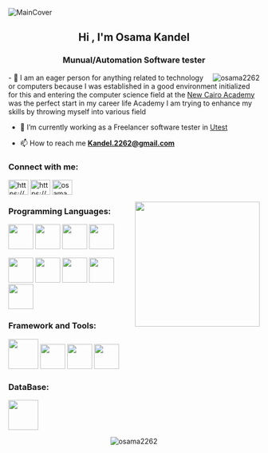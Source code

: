 
![MainCover](https://github.com/user-attachments/assets/de9e3a1c-11e4-43df-9780-f65f5a0991e3)

<h2 align="center">Hi , I'm Osama Kandel  </h2>


 

<h3 align="center">Munual/Automation Software tester</h3>

<p>
  <img align="right" src="https://github-readme-stats.vercel.app/api/top-langs?username=osama2262&show_icons=true&theme=dark&locale=en&layout=compact" alt="osama2262" /></p>
  <p> - 👀 I am an eager person for anything related to technology or computers because I was established in a good environment initialized for this and entering the computer science field at the <a href="https://www.facebook.com/CIS.EDU1">New Cairo Academy</a> was the perfect start in my career life Academy I am trying to enhance my skills by throwing myself into various field </p>
  
- 🔭 I’m currently working as a Freelancer software tester in [Utest](https://www.utest.com/)

- 📫 How to reach me **Kandel.2262@gmail.com**
<h3 align="left">Connect with me:</h3>
<p align="left">
<a href="https://www.linkedin.com/in/osama-kandel/" target="blank"><img align="center" src="https://raw.githubusercontent.com/rahuldkjain/github-profile-readme-generator/master/src/images/icons/Social/linked-in-alt.svg" alt="https://www.linkedin.com/in/osama-kandel/" height="30" width="40" /></a>
<a href="https://fb.com/https://www.facebook.com/0sama.k" target="blank"><img align="center" src="https://raw.githubusercontent.com/rahuldkjain/github-profile-readme-generator/master/src/images/icons/Social/facebook.svg" alt="https://www.facebook.com/0sama.k" height="30" width="40" /></a>
<a href="https://codeforces.com/profile/osama_helmy" target="blank"><img align="center" src="https://raw.githubusercontent.com/rahuldkjain/github-profile-readme-generator/master/src/images/icons/Social/codeforces.svg" alt="osama_helmy" height="30" width="40" /></a>
</p>

<img align="right" width="250" src="https://media4.giphy.com/media/v1.Y2lkPTc5MGI3NjExaWlzdDRkdm10Y2lqdmk2ZXo3bHBtZjdpZnZvcHQwYTJvZmZjaDA2MSZlcD12MV9pbnRlcm5hbF9naWZfYnlfaWQmY3Q9Zw/JqmupuTVZYaQX5s094/giphy.webp"/>
<h3 align="left">Programming Languages:</h3>
<p align="left" >
 <img width="50" src="https://cdn.jsdelivr.net/gh/devicons/devicon@latest/icons/c/c-original.svg" /> 
 <img width="50" src="https://cdn.jsdelivr.net/gh/devicons/devicon@latest/icons/cplusplus/cplusplus-original.svg" />
 <img width="50" src="https://cdn.jsdelivr.net/gh/devicons/devicon@latest/icons/csharp/csharp-original.svg" />
 <img width="50" src="https://cdn.jsdelivr.net/gh/devicons/devicon@latest/icons/python/python-original.svg" />
          
  
 <img width="50" src="https://cdn.jsdelivr.net/g![programmer](https://github.com/user-attachments/assets/9de74360-db12-4261-9133-152f9ec5e9fc)
h/devicons/devicon@latest/icons/python/python-original.svg" />
<img width="50" src="https://cdn.jsdelivr.net/gh/devicons/devicon@latest/icons/html5/html5-original.svg" />
 <img width="50" src="https://cdn.jsdelivr.net/gh/devicons/devicon@latest/icons/java/java-original-wordmark.svg" />
 <img width="50" src="https://cdn.jsdelivr.net/gh/devicons/devicon@latest/icons/javascript/javascript-original.svg" />
 <img width="50" class="svgLogo" ng-src="https://cdn.jsdelivr.net/gh/devicons/devicon@latest/icons/bash/bash-original.svg" src="https://cdn.jsdelivr.net/gh/devicons/devicon@latest/icons/bash/bash-original.svg">
</p>  
<h3 align="left"><b>Framework and Tools:</b></h3>
        <p> <img width="60" src="https://cdn.jsdelivr.net/gh/devicons/devicon@latest/icons/cypressio/cypressio-plain-wordmark.svg"/>
        <img width="50" src="https://cdn.jsdelivr.net/gh/devicons/devicon@latest/icons/playwright/playwright-original.svg" />
        <img width="50" src="https://cdn.jsdelivr.net/gh/devicons/devicon@latest/icons/selenium/selenium-original.svg" />
         <img width="50" src="https://cdn.jsdelivr.net/gh/devicons/devicon@latest/icons/postman/postman-original.svg" />
          
  
  <h3 align="left">DataBase:</h3>
  <img width="60" src="https://cdn.jsdelivr.net/gh/devicons/devicon@latest/icons/mysql/mysql-original-wordmark.svg" />
  
        
   </p>



<p align="center"> <img src="https://komarev.com/ghpvc/?username=osama2262&style=plastic" alt="osama2262" /> </p>


